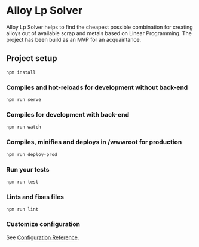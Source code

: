 # Alloy Lp Solver

Alloy Lp Solver helps to find the cheapest possible combination for creating alloys out of available scrap and metals based on Linear Programming. The project has been build as an MVP for an acquaintance. 

## Project setup
```
npm install
```

### Compiles and hot-reloads for development without back-end
```
npm run serve
```

### Compiles for development with back-end
```
npm run watch
```

### Compiles, minifies and deploys in /wwwroot for production
```
npm run deploy-prod
```

### Run your tests
```
npm run test
```

### Lints and fixes files
```
npm run lint
```

### Customize configuration
See [Configuration Reference](https://cli.vuejs.org/config/).
